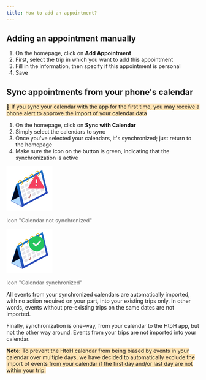 ```yaml
---
title: How to add an appointment?
---
```


## Adding an appointment manually

1. On the homepage, click on **Add Appointment**
2. First, select the trip in which you want to add this appointment
3. Fill in the information, then specify if this appointment is personal
4. Save

## Sync appointments from your phone's calendar

<span style="background-color:moccasin;">📌 If you sync your calendar with the app for the first time, you may receive a phone alert to approve the import of your calendar data</span>

1. On the homepage, click on **Sync with Calendar**
2. Simply select the calendars to sync
3. Once you've selected your calendars, it's synchronized; just return to the homepage
4. Make sure the icon on the button is green, indicating that the synchronization is active

![](./images/unsynced-calendar.jpeg)

<span style="color:dimgray;">Icon "Calendar not synchronized"</span>

![](./images/synced-calendar.jpeg)

<span style="color:dimgray;">Icon "Calendar synchronized"</span>


All events from your synchronized calendars are automatically imported, with no action required on your part, into your existing trips only. In other words, events without pre-existing trips on the same dates are not imported.

Finally, synchronization is one-way, from your calendar to the HtoH app, but not the other way around. Events from your trips are not imported into your calendar.

<span style="background-color:moccasin;">**Note:**</span><span style="background-color:moccasin;"> To prevent the HtoH calendar from being biased by events in your calendar over multiple days, we have decided to automatically exclude the import of events from your calendar if the first day and/or last day are not within your trip.</span>